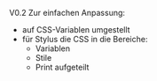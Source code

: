 V0.2
Zur einfachen Anpassung:
- auf CSS-Variablen umgestellt
- für Stylus die CSS in die Bereiche:
  - Variablen
  - Stile
  - Print
  aufgeteilt
